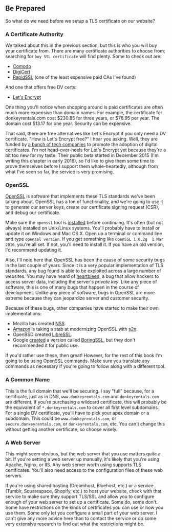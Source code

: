 ## Be Prepared

So what do we need before we setup a TLS certificate on our website?

### A Certificate Authority

We talked about this in the previous section, but this is who you will buy your certificate from. There are many certificate authorities to choose from; searching for `buy SSL certificate` will find plenty. Some to check out are:

* [Comodo](https://ssl.comodo.com/comodo-ssl-certificate.php)
* [DigiCert](https://www.digicert.com/welcome/ssl-plus.htm)
* [RapidSSL](https://www.rapidssl.com) (one of the least expensive paid CAs I've found)

And one that offers free DV certs:

* [Let's Encrypt](https://letsencrypt.org)

One thing you'll notice when shopping around is paid certificates are often much more expensive than domain names. For example, the certificate for donkeyrentals.com cost $230.85 for three years, or $76.95 per year. The domain cost $13.17 for one year. Security can be expensive.

That said, there are free alternatives like Let's Encrypt if you only need a DV certificate. "How is Let's Encrypt free?" I hear you asking. Well, they are funded by [a bunch of tech companies](https://letsencrypt.org/sponsors/) to promote the adoption of digital certificates. I'm not head-over-heels for Let's Encrypt yet because they're a bit too new for my taste. Their public beta started in December 2015 (I'm writing this chapter in early 2016), so I'd like to give them some time to prove themselves before I support them whole-heartedly, although from what I've seen so far, the service is very promising.

### OpenSSL

[OpenSSL](https://www.openssl.org) is software that implements these TLS standards we've been talking about. OpenSSL has a ton of functionality, and we're going to use it to generate our server keys, create our certificate signing request (CSR), and debug our certificate.

Make sure the `openssl` tool is [installed](#installing-tools) before continuing. It's often (but not always) installed on Unix/Linux systems. You'll probably have to install or update it on Windows and Mac OS X. Open up a terminal or command line and type `openssl version`. If you get something like `OpenSSL 1.0.2g  1 Mar 2016`, you're all set. If not, you'll need to install it. If you have an old version, I'd recommend updating it.

Also, I'll note here that OpenSSL has been the cause of some security bugs in the last couple of years. Since it is a very popular implementation of TLS standards, any bug found is able to be exploited across a large number of websites. You may have heard of [heartbleed](http://heartbleed.com), a bug that allow hackers to access server data, including the server's _private key_. Like any piece of software, this is one of many bugs that happen in the course of development. Unlike any piece of software, bugs in OpenSSL are more extreme because they can jeopardize server and customer security.

Because of these bugs, other companies have started to make their own implementations:

* Mozilla has created [NSS](https://developer.mozilla.org/en-US/docs/Mozilla/Projects/NSS).
* [Amazon](https://blogs.aws.amazon.com/security/post/TxCKZM94ST1S6Y/Introducing-s2n-a-New-Open-Source-TLS-Implementation) is taking a stab at modernizing OpenSSL with [s2n](https://github.com/awslabs/s2n).
* OpenBSD created [LibreSSL](http://www.libressl.org).
* Google [created](https://www.imperialviolet.org/2015/10/17/boringssl.html) a version called [BoringSSL](https://boringssl.googlesource.com/boringssl/), but they don't recommended it for public use.

If you'd rather use these, then great! However, for the rest of this book I'm going to be using OpenSSL commands. Make sure you translate any commands as necessary if you're going to follow along with a different tool.

### A Common Name

This is the full domain that we'll be securing. I say "full" because, for a certificate, just as in DNS, `www.donkeyrentals.com` and `donkeyrentals.com` are different. If you're purchasing a wildcard certificate, this will probably be the equivalent of `*.donkeyrentals.com` to cover all first level subdomains. For a single DV certificate, you'll have to pick your apex domain or a subdomain. This could be `www.donkeyrentals.com`, or `secure.donkeyrentals.com`, or `donkeyrentals.com`, etc. You can't change this without getting another certificate, so choose wisely.

### A Web Server

This might seem obvious, but the web server that you use matters quite a bit. If you're setting a web server up manually, it's likely that you're using Apache, Nginx, or IIS. Any web server worth using supports TLS certificates. You'll also need access to the configuration files of these web servers.

If you're using shared hosting (Dreamhost, Bluehost, etc.) or a service (Tumblr, Squarespace, Shopify, etc.) to host your website, check with that service to make sure they support TLS/SSL and allow you to configure enough of your web server to set up a certificate. Some do, some don't. Some have restrictions on the kinds of certificates you can use or how you use them. Some only let you configure a small part of your web server. I can't give any more advice here than to contact the service or do some very extensive research to find out what the restrictions might be.
